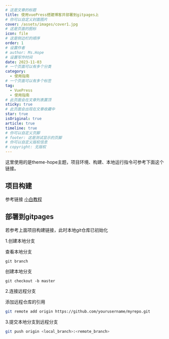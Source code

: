 ```yaml
---
# 这是文章的标题
title: 使用vuePress搭建博客并部署到gitpages上
# 你可以自定义封面图片
cover: /assets/images/cover1.jpg
# 这是页面的图标
icon: file
# 这是侧边栏的顺序
order: 1
# 设置作者
# author: Ms.Hope
# 设置写作时间
date: 2023-11-03
# 一个页面可以有多个分类
category:
  - 使用指南
# 一个页面可以有多个标签
tag:
  - VuePress
  - 使用指南
# 此页面会在文章列表置顶
sticky: true
# 此页面会出现在文章收藏中
star: true
isOriginal: true
article: true
timeline: true
# 你可以自定义页脚
# footer: 这是测试显示的页脚
# 你可以自定义版权信息
# copyright: 无版权
---
```


这里使用的是theme-hope主题，项目环境、构建、本地运行指令可参考下面这个链接。

<!-- more -->
## 项目构建

参考链接 [小白教程](https://theme-hope.vuejs.press/zh/cookbook/tutorial/)

## 部署到gitpages

若参考上面项目构建链接，此时本地git仓库已初始化

1.创建本地分支

  查看本地分支
```shell
git branch
```
  创建本地分支
```shell
git checkout -b master
```

2.连接远程分支

添加远程仓库的引用
```sh
git remote add origin https://github.com/yourusername/myrepo.git
```

3.提交本地分支到远程分支
```sh
git push origin <local_branch>:<remote_branch>
```
